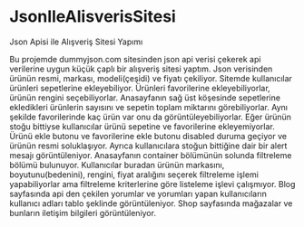 # JsonIleAlisverisSitesi
Json Apisi ile Alışveriş Sitesi Yapımı

Bu projemde dummyjson.com sitesinden json api verisi çekerek api verilerine uygun küçük çaplı bir alışveriş sitesi yaptım.
Json verisinden ürünün resmi, markası, modeli(çeşidi) ve fiyatı çekiliyor.
Sitemde kullanıcılar ürünleri sepetlerine ekleyebiliyor. Ürünleri favorilerine ekleyebiliyorlar, ürünün rengini seçebiliyorlar. Anasayfanın sağ üst köşesinde sepetlerine ekledikleri ürünlerin sayısını ve sepetin toplam miktarını görebiliyorlar. Aynı şekilde favorilerinde kaç ürün var onu da 
görüntüleyebiliyorlar. Eğer ürünün stoğu bittiyse kullanıcılar ürünü sepetine ve favorilerine ekleyemiyorlar. Ürünü ekle butonu ve favorilerine ekle butonu disabled duruma geçiyor ve ürünün resmi soluklaşıyor. Ayrıca kullanıcılara stoğun bittiğine dair bir alert mesajı görüntüleniyor.
Anasayfanın container bölümünün solunda filtreleme bölümü bulunuyor. Kullanıcılar buradan ürünün markasını, boyutunu(bedenini),
rengini, fiyat aralığını seçerek filtreleme işlemi yapabiliyorlar ama filtreleme kriterlerine göre listeleme işlevi çalışmıyor.
Blog sayfasında api den çekilen yorumlar ve yorumları yapan kullanıcıların kullanıcı adları tablo şeklinde görüntüleniyor. Shop sayfasında mağazalar ve bunların iletişim bilgileri görüntüleniyor.

